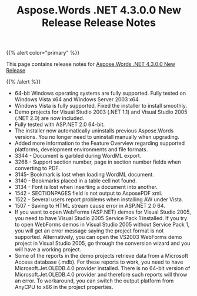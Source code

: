 ﻿---
title: Aspose.Words .NET 4.3.0.0 New Release Release Notes
second_title: Aspose.Words for .NET
articleTitle: Aspose.Words .NET 4.3.0.0 New Release Release Notes
linktitle: Aspose.Words .NET 4.3.0.0 New Release Release Notes
description: "Aspose.Words .NET 4.3.0.0 New Release Release Notes – the latest updates and fixes."
type: docs
weight: 280
url: /net/aspose-words-net-4-3-0-0-new-release-release-notes/
---

{{% alert color="primary" %}}

This page contains release notes for [Aspose.Words .NET 4.3.0.0 New Release](https://downloads.aspose.com/words/net/new-releases/aspose.words-.net-4.3.0.0-new-release/)

{{% /alert %}}

- 64-bit Windows operating systems are fully supported. Fully tested on Windows Vista x64 and Windows Server 2003 x64.
- Windows Vista is fully supported. Fixed the installer to install smoothly.
- Demo projects for Visual Studio 2003 (.NET 1.1) and Visual Studio 2005 (.NET 2.0) are now included.
- Fully tested with ASP.NET 2.0 64-bit.
- The installer now automatically uninstalls previous Aspose.Words versions. You no longer need to uninstall manually when upgrading.
- Added more information to the Feature Overview regarding supported platforms, development environments and file formats.
- 3344 - Document is garbled during WordML export.
- 3268 - Support section number, page in section number fields when converting to PDF.
- 3145- Bookmark is lost when loading WordML document.
- 3140 - Bookmarks placed in a table cell not found.
- 3134 - Font is lost when inserting a document into another.
- 1542 - SECTIONPAGES field is not output to AsposePDF xml.
- 1522 - Several users report problems when installing AW under Vista.
- 1507 - Saving to HTML stream cause error in ASP.NET 2.0 64.
- If you want to open WebForms (ASP.NET) demos for Visual Studio 2005, you need to have Visual Studio 2005 Service Pack 1 installed. If you try to open WebForms demos in Visual Studio 2005 without Service Pack 1, you will get an error message saying the project format is not supported. Alternatively, you can open the VS2003 WebForms demo project in Visual Studio 2005, go through the conversion wizard and you will have a working project.
- Some of the reports in the demo projects retrieve data from a Microsoft Access database (.mdb). For these reports to work, you need to have Microsoft.Jet.OLEDB.4.0 provider installed. There is no 64-bit version of Microsoft.Jet.OLEDB.4.0 provider and therefore such reports will throw an error. To workaround, you can switch the output platform from AnyCPU to x86 in the project properties.


